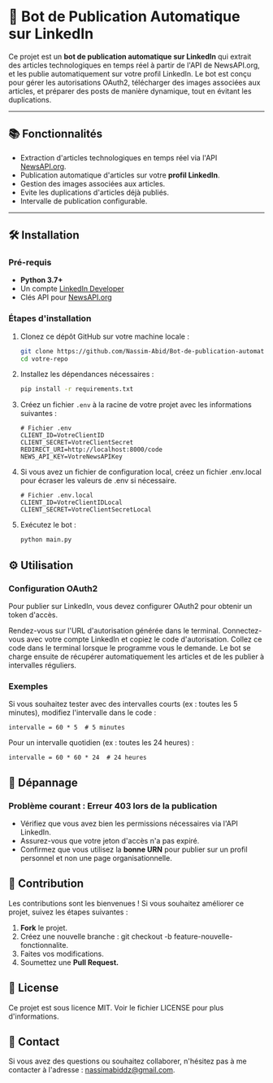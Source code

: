 # 🚀 Bot de Publication Automatique sur LinkedIn

Ce projet est un **bot de publication automatique sur LinkedIn** qui extrait des articles technologiques en temps réel à partir de l'API de NewsAPI.org, et les publie automatiquement sur votre profil LinkedIn. Le bot est conçu pour gérer les autorisations OAuth2, télécharger des images associées aux articles, et préparer des posts de manière dynamique, tout en évitant les duplications.

---

## 📚 Fonctionnalités

- Extraction d'articles technologiques en temps réel via l'API [NewsAPI.org](https://newsapi.org/).
- Publication automatique d'articles sur votre **profil LinkedIn**.
- Gestion des images associées aux articles.
- Evite les duplications d'articles déjà publiés.
- Intervalle de publication configurable.

---

## 🛠️ Installation

### Pré-requis

- **Python 3.7+**
- Un compte [LinkedIn Developer](https://www.linkedin.com/developers/)
- Clés API pour [NewsAPI.org](https://newsapi.org/)

### Étapes d'installation

1. Clonez ce dépôt GitHub sur votre machine locale :

   ```bash
   git clone https://github.com/Nassim-Abid/Bot-de-publication-automatique-sur-LinkedIn.git
   cd votre-repo
   ```
2. Installez les dépendances nécessaires :
   ```bash
   pip install -r requirements.txt
   ```
3. Créez un fichier ```.env``` à la racine de votre projet avec les informations suivantes :
   ```
   # Fichier .env
   CLIENT_ID=VotreClientID
   CLIENT_SECRET=VotreClientSecret
   REDIRECT_URI=http://localhost:8000/code
   NEWS_API_KEY=VotreNewsAPIKey
   ```
4. Si vous avez un fichier de configuration local, créez un fichier .env.local pour écraser les valeurs de .env si nécessaire.
   ```
   # Fichier .env.local
   CLIENT_ID=VotreClientIDLocal
   CLIENT_SECRET=VotreClientSecretLocal
   ```
5. Exécutez le bot :
   ```bash
   python main.py
   ```
## ⚙️ Utilisation
### Configuration OAuth2
Pour publier sur LinkedIn, vous devez configurer OAuth2 pour obtenir un token d'accès.

Rendez-vous sur l'URL d'autorisation générée dans le terminal.
Connectez-vous avec votre compte LinkedIn et copiez le code d'autorisation.
Collez ce code dans le terminal lorsque le programme vous le demande.
Le bot se charge ensuite de récupérer automatiquement les articles et de les publier à intervalles réguliers.

### Exemples
Si vous souhaitez tester avec des intervalles courts (ex : toutes les 5 minutes), modifiez l'intervalle dans le code :
   ```
   intervalle = 60 * 5  # 5 minutes
   ```
Pour un intervalle quotidien (ex : toutes les 24 heures) :
   ```
   intervalle = 60 * 60 * 24  # 24 heures
   ```
## 🐛 Dépannage
### Problème courant : Erreur 403 lors de la publication
- Vérifiez que vous avez bien les permissions nécessaires via l'API LinkedIn.
- Assurez-vous que votre jeton d'accès n'a pas expiré.
- Confirmez que vous utilisez la **bonne URN** pour publier sur un profil personnel et non une page organisationnelle.

## 🤝 Contribution
Les contributions sont les bienvenues ! Si vous souhaitez améliorer ce projet, suivez les étapes suivantes :

1. **Fork** le projet.
2. Créez une nouvelle branche : git checkout -b feature-nouvelle-fonctionnalite.
3. Faites vos modifications.
4. Soumettez une **Pull Request.**

## 📄 License
Ce projet est sous licence MIT. Voir le fichier LICENSE pour plus d'informations.

## 📧 Contact
Si vous avez des questions ou souhaitez collaborer, n'hésitez pas à me contacter à l'adresse : [nassimabiddz@gmail.com](mailto:nassimabiddz@gmail.com).
